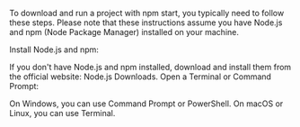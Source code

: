 To download and run a project with npm start, you typically need to follow these steps. Please note that these instructions assume you have Node.js and npm (Node Package Manager) installed on your machine.

Install Node.js and npm:

If you don't have Node.js and npm installed, download and install them from the official website: Node.js Downloads.
Open a Terminal or Command Prompt:

On Windows, you can use Command Prompt or PowerShell.
On macOS or Linux, you can use Terminal.
